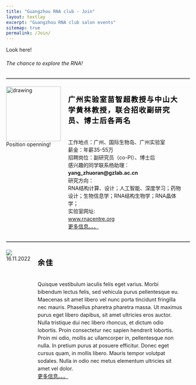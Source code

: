 ```yaml
---
title: "Guangzhou RNA club - Join"
layout: textlay
excerpt: "Guangzhou RNA club salon events"
sitemap: true
permalink: /Join/
---
```

<html lang="">
<head>
<meta charset="utf-8">
<meta name="viewport" content="width=device-width, initial-scale=1.0, maximum-scale=1.0, user-scalable=no">

</head>
<style>
.item {
  display: flex;
  max-width: 1000px;
  margin: 0 auto;
  border-top: 3px solid grey;
  padding-top:20px;
  }
 #pic {
    padding-right:20px;
 }
.span {
      display: block;
      clear: both;
      padding-left:25px;
      margin: 0.5em 0;
      background: #3b4262;
    }
.details {
    position: relative;
    flex-grow: 1;
      }
#time1 {
        color: #000000;
        font-size: 1.4em;
        margin: 0;
        padding: 20px 20px 20px 20px;
        letter-spacing: 0.1em;
      }
#p1 {
        margin: 0;
        padding-top:15px;
        padding-left: 20px;
        padding-right: 20px;
        padding-bottom: 30px;
        line-height: 150%;
      }

</style>

<body>
<div class="wrapper row2">
  <section class="hoc container clear"> 

  <div class="sectiontitle">
      <p class="nospace font-xs">Look here!</p>
      <h6 class="heading"> The chance to explore the RNA!</h6>
    </div>
  <div class="item">
  <div class="image">
    <div>
      <img src="{{ site.url }}{{ site.baseurl }}/images/newspic/David220819-1.png" alt="drawing" style="weight:150px; height:150px;display:block;margin:0 auto;" />
      <span> Position openning!</span>
    </div>
  </div>
  <div class="details">
    <div>
      <h1 id="time1">广州实验室苗智超教授与中山大学黄林教授，联合招收副研究员、博士后各两名</h1>
      <p id="p1">工作地点：广州、国际生物岛、广州实验室<br>
                 薪金：年薪35-55万<br>
                 招聘岗位：副研究员（co-PI）、博士后<br>
       感兴趣的同学联系杨助理：<br>
       <strong>yang_zhuoran@gzlab.ac.cn</strong><br>
       研究方向：<br>
       RNA结构计算、设计；人工智能、深度学习；药物设计；生物信息学；RNA结构生物学；RNA晶体学；<br>
       实验室网址:<br><a href="www.rnacentre.org">www.rnacentre.org</a><br>
       <a href="{{ site.url }}{{ site.baseurl }}/docs/Miao&Huang.html" target="_blank">更多信息。。。</a></p>
    </div>
  </div>
</div>

<div class="item">
  <div class="image">
    <div>
      <img src="{{ site.url }}{{ site.baseurl }}/images/RNA_club_logo.jpg" />
      <span> 16.11.2022</span>
    </div>
  </div>
  <div class="details">
    <div>
      <h1 id="time1">余佳</h1>
      <p id="p1"> Quisque vestibulum iaculis felis eget varius. Morbi bibendum lectus felis, sed vehicula purus pellentesque eu. Maecenas sit amet libero vel nunc porta tincidunt fringilla nec mauris. Phasellus pharetra pharetra massa. Ut maximus purus eget libero dapibus, sit amet ultricies eros auctor. Nulla tristique dui nec libero rhoncus, et dictum odio lobortis. Proin consectetur nec sapien hendrerit lobortis. Proin mi odio, mollis ac ullamcorper in, pellentesque non nulla. In pretium purus at posuere efficitur. Donec eget cursus quam, in mollis libero. Mauris tempor volutpat sodales. Nulla in odio nec metus elementum ultricies sit amet vel dolor.<br>
      <a href="{{ site.url }}{{ site.baseurl }}/docs/HDV.html" target="_blank">更多信息。。。</a></p></p>
    </div>
  </div>
</div>

<!--<div class="item">
  <div class="image">
    <div>
      <img src="{{ site.url }}{{ site.baseurl }}/images/RNA_club_logo.jpg" />
      <span>
      07.12.2016
      </span>
    </div>
  </div>
  <div class="details">
    <div>
      <h1 id="time1"> 林水宾 </h1>
      <p id="p1">Quisque vestibulum iaculis felis eget varius. Morbi bibendum lectus felis, sed vehicula purus pellentesque eu. Maecenas sit amet libero vel nunc porta tincidunt fringilla nec mauris. Phasellus pharetra pharetra massa. Ut maximus purus eget libero dapibus, sit amet ultricies eros auctor. Nulla tristique dui nec libero rhoncus, et dictum odio lobortis. Proin consectetur nec sapien hendrerit lobortis. Proin mi odio, mollis ac ullamcorper in, pellentesque non nulla. In pretium purus at posuere efficitur. Donec eget cursus quam, in mollis libero. Mauris tempor volutpat sodales. Nulla in odio nec metus elementum ultricies sit amet vel dolor.</p>
    </div>
  </div>
</div>

 <div class="item">
  <div class="image">
    <div>
      <img src="{{ site.url }}{{ site.baseurl }}/images/RNA_club_logo.jpg" />
      <span>16.11.2022</span>
    </div>
  </div>
  <div class="details">
    <div>
      <h1 id="time1">Proin consectetur</h1>
      <p id="p1">Quisque vestibulum iaculis felis eget varius. Morbi bibendum lectus felis, sed vehicula purus pellentesque eu. Maecenas sit amet libero vel nunc porta tincidunt fringilla nec mauris. Phasellus pharetra pharetra massa. Ut maximus purus eget libero dapibus, sit amet ultricies eros auctor. Nulla tristique dui nec libero rhoncus, et dictum odio lobortis. Proin consectetur nec sapien hendrerit lobortis. Proin mi odio, mollis ac ullamcorper in, pellentesque non nulla. In pretium purus at posuere efficitur. Donec eget cursus quam, in mollis libero. Mauris tempor volutpat sodales. Nulla in odio nec metus elementum ultricies sit amet vel dolor. Nunc non ligula at libero eleifend consectetur nec eu felis. Sed tristique vel ante eu pulvinar. Pellentesque elementum congue iaculis. Integer lorem sapien, vestibulum sed semper sed, dictum nec purus. Aenean porttitor interdum iaculis. </p>
    </div>
  </div>
</div> -->
  
    
  </section>
</div>
</body>
</html>
